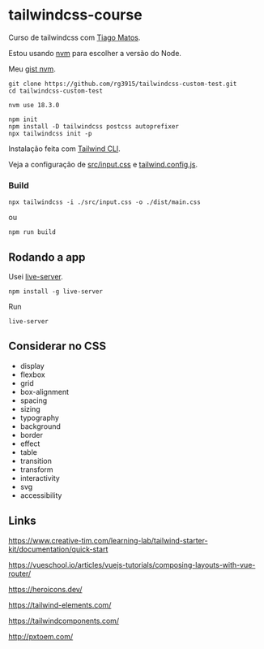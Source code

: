 # tailwindcss-course

Curso de tailwindcss com [Tiago Matos](https://www.youtube.com/watch?v=1eLaBow7Zbo&list=PLcoYAcR89n-r1m-tMfV4qndrRWpT_rb9u).

Estou usando [nvm](https://github.com/nvm-sh/nvm) para escolher a versão do Node.

Meu [gist nvm](https://gist.github.com/rg3915/6fad3d19f2b511ec5da40cef5a168ca5).

```
git clone https://github.com/rg3915/tailwindcss-custom-test.git
cd tailwindcss-custom-test

nvm use 18.3.0

npm init
npm install -D tailwindcss postcss autoprefixer
npx tailwindcss init -p
```

Instalação feita com [Tailwind CLI](https://tailwindcss.com/docs/installation).


Veja a configuração de [src/input.css](src/input.css) e [tailwind.config.js](tailwind.config.js).


### Build

```
npx tailwindcss -i ./src/input.css -o ./dist/main.css
```

ou

```
npm run build
```

## Rodando a app

Usei [live-server](https://www.npmjs.com/package/live-server).

```
npm install -g live-server
```

Run

```
live-server
```

## Considerar no CSS

* display
* flexbox
* grid
* box-alignment
* spacing
* sizing
* typography
* background
* border
* effect
* table
* transition
* transform
* interactivity
* svg
* accessibility


## Links

https://www.creative-tim.com/learning-lab/tailwind-starter-kit/documentation/quick-start

https://vueschool.io/articles/vuejs-tutorials/composing-layouts-with-vue-router/

https://heroicons.dev/

https://tailwind-elements.com/

https://tailwindcomponents.com/

http://pxtoem.com/
